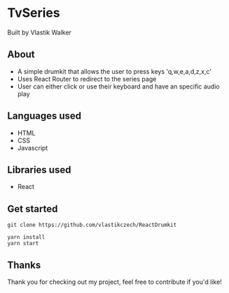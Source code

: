 # TvSeries

Built by Vlastik Walker


## About

* A simple drumkit that allows the user to press keys 'q,w,e,a,d,z,x,c'
* Uses React Router to redirect to the series page
* User can either click or use their keyboard and have an specific audio play

## Languages used

* HTML
* CSS
* Javascript

## Libraries used

* React

## Get started

```
git clone https://github.com/vlastikczech/ReactDrumkit

yarn install
yarn start
```


## Thanks

Thank you for checking out my project, feel free to contribute if you'd like!
